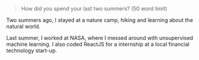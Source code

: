 > How did you spend your last two summers?
  (50 word limit)

Two summers ago, I stayed at a nature camp, hiking and learning about the natural world.

Last summer, I worked at NASA, where I messed around with unsupervised machine learning.
I also coded ReactJS for a internship at a local financial technology start-up.
